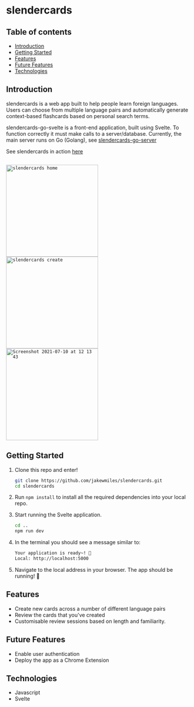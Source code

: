 # slendercards

## Table of contents
- [Introduction](#Introduction)
- [Getting Started](#Getting-Started)
- [Features](#Features)
- [Future Features](#Future-Features)
- [Technologies](#Technologies)

## Introduction
slendercards is a web app built to help people learn foreign languages. Users can choose from multiple language pairs and automatically generate context-based flashcards based on personal search terms.

slendercards-go-svelte is a front-end application, built using Svelte. To function correctly it must make calls to a server/database. Currently, the main server runs on Go (Golang), see [slendercards-go-server](https://github.com/jakewmiles/slendercards-go-server)

See slendercards in action [here](https://www.youtube.com/watch?v=B_asB_UGEgM)

<code>
<img width="250" alt="slendercards home" src="https://user-images.githubusercontent.com/52141045/125161290-6400d280-e179-11eb-9d1e-a057acdaed82.png">
<img width="250" alt="slendercards create" src="https://user-images.githubusercontent.com/52141045/125161303-7418b200-e179-11eb-81ed-21248b29c245.png">
<img width="250" alt="Screenshot 2021-07-10 at 12 13 43" src="https://user-images.githubusercontent.com/52141045/125161315-84c92800-e179-11eb-9732-22c39b84f65f.png">
</code>

## Getting Started

1. Clone this repo and enter!

   ```bash
   git clone https://github.com/jakewmiles/slendercards.git
   cd slendercards
   ```

2. Run ````npm install```` to install all the required dependencies into your local repo. 

3. Start running the Svelte application.
    ```bash
    cd ..
    npm run dev
    ```

5. In the terminal you should see a message similar to:

   ```bash
   Your application is ready~! 🚀
   Local: http://localhost:5000
   ```
   
9. Navigate to the local address in your browser. The app should be running! 🎉

## Features

- Create new cards across a number of different language pairs
- Review the cards that you've created
- Customisable review sessions based on length and familiarity.

## Future Features

- Enable user authentication
- Deploy the app as a Chrome Extension

## Technologies

- Javascript
- Svelte

